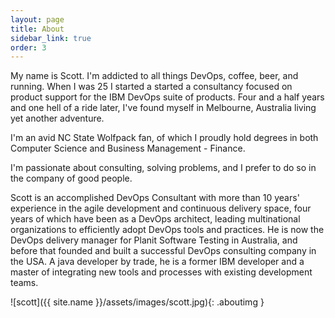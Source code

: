 ```yaml
---
layout: page
title: About
sidebar_link: true
order: 3
---
```


<p class="message">
  My name is Scott. I'm addicted to all things DevOps, coffee, beer, and running.
  When I was 25 I started a started a consultancy focused on product support for
  the IBM DevOps suite of products.  Four and a half years and one hell of a ride
  later, I've found myself in Melbourne, Australia living yet another adventure.

  I'm an avid NC State Wolfpack fan, of which I proudly hold degrees in both
  Computer Science and Business Management - Finance.

  I'm passionate about consulting, solving problems, and I prefer to do so in the
  company of good people.
  

  Scott is an accomplished DevOps Consultant with more than 10 years' experience in the agile development and continuous delivery space, four years of which have been as a DevOps architect, leading multinational organizations to efficiently adopt DevOps tools and practices. He is now the DevOps delivery manager for Planit Software Testing in Australia, and before that founded and built a successful DevOps consulting company in the USA. A java developer by trade, he is a former IBM developer and a master of integrating new tools and processes with existing development teams.
</p>

![scott]({{ site.name }}/assets/images/scott.jpg){: .aboutimg }
